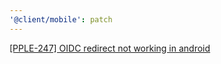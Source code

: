 ```yaml
---
'@client/mobile': patch
---
```


[[PPLE-247] OIDC redirect not working in android](https://linear.app/snts/issue/PPLE-247/oidc-redirect-not-working-in-android)
